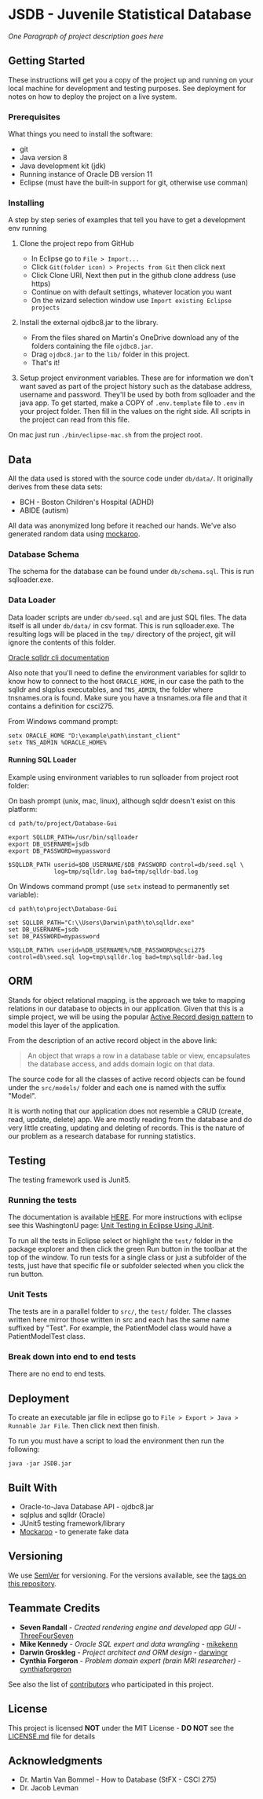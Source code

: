 # JSDB - Juvenile Statistical Database

_One Paragraph of project description goes here_

## Getting Started

These instructions will get you a copy of the project up and running on your
local machine for development and testing purposes. See deployment for notes on
how to deploy the project on a live system.

### Prerequisites

What things you need to install the software:

 - git
 - Java version 8
 - Java development kit (jdk)
 - Running instance of Oracle DB version 11
 - Eclipse (must have the built-in support for git, otherwise use comman)


### Installing

A step by step series of examples that tell you have to get a development env running

 1. Clone the project repo from GitHub
    - In Eclipse go to `File > Import...`
    - Click `Git(folder icon) > Projects from Git` then click next
    - Click Clone URI, Next then put in the github clone address (use https)
    - Continue on with default settings, whatever location you want
    - On the wizard selection window use `Import existing Eclipse projects`

 2. Install the external ojdbc8.jar to the library.
    - From the files shared on Martin's OneDrive download any of the folders
    containing the file `ojdbc8.jar`.
    - Drag `ojdbc8.jar` to the `lib/` folder in this project.
    - That's it!

 3. Setup project environment variables. These are for information we don't
 want saved as part of the project history such as the database address,
 username and password. They'll be used by both from sqlloader and the java
 app.
 To get started, make a COPY of `.env.template` file to `.env` in your project
 folder. Then fill in the values on the right side. All scripts in the project
 can read from this file.

 On mac just run `./bin/eclipse-mac.sh` from the project root.


## Data
All the data used is stored with the source code under `db/data/`.
It originally derives from these data sets:
 - BCH - Boston Children's Hospital (ADHD)
 - ABIDE (autism)

All data was anonymized long before it reached our hands.
We've also generated random data using [mockaroo](https://www.mockaroo.com/).

### Database Schema
The schema for the database can be found under `db/schema.sql`. This is run
sqlloader.exe.

### Data Loader
Data loader scripts are under `db/seed.sql` and are just SQL files. The data
itself is all under `db/data/` in csv format. This is run
sqlloader.exe. The resulting logs will be placed in the `tmp/` directory of
the project, git will ignore the contents of this folder.

[Oracle sqlldr cli documentation](https://docs.oracle.com/cd/B19306_01/server.102/b14215/ldr_params.htm)

Also note that you'll need to define the environment variables for sqlldr to
know how to connect to the host `ORACLE_HOME`, in our case the path to the
sqlldr and slqplus executables, and `TNS_ADMIN`, the folder where tnsnames.ora
is found. Make sure you have a tnsnames.ora file and that it contains a
definition for csci275.

From Windows command prompt:
```shell
setx ORACLE_HOME "D:\example\path\instant_client"
setx TNS_ADMIN %ORACLE_HOME%
```


#### Running SQL Loader
Example using environment variables to run sqlloader from project root folder:

On bash prompt (unix, mac, linux), although sqldr doesn't exist on this platform:
```shell
cd path/to/project/Database-Gui

export SQLLDR_PATH=/usr/bin/sqlloader
export DB_USERNAME=jsdb
export DB_PASSWORD=mypassword

$SQLLDR_PATH userid=$DB_USERNAME/$DB_PASSWORD control=db/seed.sql \
             log=tmp/sqlldr.log bad=tmp/sqlldr-bad.log
```

On Windows command prompt (use `setx` instead to permanently set variable):
```shell
cd path\to\project\Database-Gui

set SQLLDR_PATH="C:\\Users\Darwin\path\to\sqlldr.exe"
set DB_USERNAME=jsdb
set DB_PASSWORD=mypassword

%SQLLDR_PATH% userid=%DB_USERNAME%/%DB_PASSWORD%@csci275 control=db\seed.sql log=tmp\sqlldr.log bad=tmp\sqlldr-bad.log
```


## ORM
Stands for object relational mapping, is the approach we take to mapping
relations in our database to objects in our application.
Given that this is a simple project, we will be using the popular
[Active Record design pattern](https://www.martinfowler.com/eaaCatalog/activeRecord.html) 
to model this layer of the application.

From the description of an active record object in the above link:
> An object that wraps a row in a database table or view, encapsulates the
> database access, and adds domain logic on that data.

The source code for all the classes of active record objects can be found under
the `src/models/` folder and each one is named with the suffix "Model".

It is worth noting that our application does not resemble a CRUD (create, read,
update, delete) app. We are mostly reading from the database and do very little
creating, updating and deleting of records. This is the nature of our problem
as a research database for running statistics.



## Testing
The testing framework used is Junit5.

### Running the tests
The documentation is available [HERE](https://junit.org/junit5/docs/current/user-guide/). For more instructions with eclipse see this WashingtonU page: 
[Unit Testing in Eclipse Using JUnit](http://faculty.washington.edu/stepp/courses/2005spring/tcss360/handouts/6-junit_eclipse_2.html).

To run all the tests in Eclipse select or highlight the `test/` folder in the package explorer and then click the green Run button in the toolbar at the top of the window.
To run tests for a single class or just a subfolder of the tests, just have that specific file or subfolder selected when you click the run button.

### Unit Tests
The tests are in a parallel folder to `src/`, the `test/` folder. The classes
written here mirror those written in src and each has the same name suffixed by
"Test". For example, the PatientModel class would have a PatientModelTest
class.


### Break down into end to end tests
There are no end to end tests.


## Deployment

To create an executable jar file in eclipse go to `File > Export > Java > Runnable Jar File`.
Then click next then finish.

To run you must have a script to load the environment then run the following:
```
java -jar JSDB.jar
```

## Built With

* Oracle-to-Java Database API - ojdbc8.jar
* sqlplus and sqlldr (Oracle)
* JUnit5 testing framework/library
* [Mockaroo](https://www.mockaroo.com) - to generate fake data


## Versioning

We use [SemVer](http://semver.org/) for versioning. For the versions available, see the [tags on this repository](https://github.com/ThreeFourSeven/Database-Gui/tags).

## Teammate Credits

* **Seven Randall** - *Created rendering engine and developed app GUI* - [ThreeFourSeven](https://github.com/ThreeFourSeven)
* **Mike Kennedy** - *Oracle SQL expert and data wrangling* - [mikekenn](https://github.com/mikekenn)
* **Darwin Groskleg** - *Project architect and ORM design* - [darwingr](https://github.com/darwingr)
* **Cynthia Forgeron** - *Problem domain expert (brain MRI researcher)* - [cynthiaforgeron](https://github.com/cynthiaforgeron)

See also the list of [contributors](https://github.com/ThreeFourSeven/Database-Gui/contributors) who participated in this project.

## License

This project is licensed **NOT** under the MIT License - **DO NOT** see the [LICENSE.md](LICENSE.md) file for details

## Acknowledgments

* Dr. Martin Van Bommel - How to Database (StFX - CSCI 275)
* Dr. Jacob Levman
